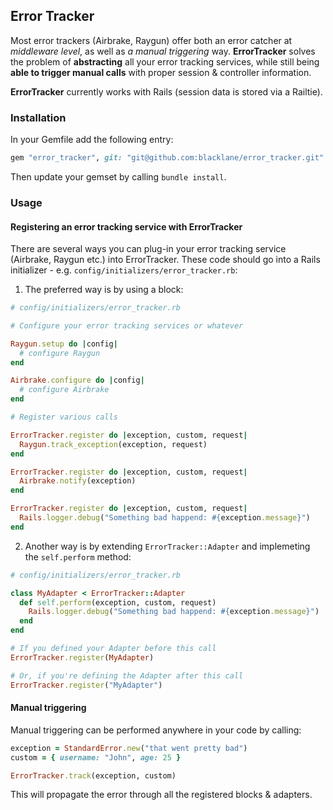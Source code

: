 ## Error Tracker

Most error trackers (Airbrake, Raygun) offer both an error catcher at *middleware level*, as well as 
*a manual triggering* way. **ErrorTracker** solves the problem of **abstracting** all your error tracking
services, while still being **able to trigger manual calls** with proper session & controller information.

**ErrorTracker** currently works with Rails (session data is stored via a Railtie).

### Installation

In your Gemfile add the following entry:

```ruby
gem "error_tracker", git: "git@github.com:blacklane/error_tracker.git"
```

Then update your gemset by calling ``bundle install``.

### Usage

#### Registering an error tracking service with ErrorTracker

There are several ways you can plug-in your error tracking service (Airbrake, Raygun etc.) into ErrorTracker.
These code should go into a Rails initializer - e.g. ``config/initializers/error_tracker.rb``:

1. The preferred way is by using a block:

```ruby
# config/initializers/error_tracker.rb

# Configure your error tracking services or whatever

Raygun.setup do |config|
  # configure Raygun
end

Airbrake.configure do |config|
  # configure Airbrake
end

# Register various calls

ErrorTracker.register do |exception, custom, request|
  Raygun.track_exception(exception, request)
end

ErrorTracker.register do |exception, custom, request|
  Airbrake.notify(exception)
end

ErrorTracker.register do |exception, custom, request|
  Rails.logger.debug("Something bad happend: #{exception.message}")
end
```

2. Another way is by extending ``ErrorTracker::Adapter`` and implemeting the ``self.perform`` method:

```ruby
# config/initializers/error_tracker.rb

class MyAdapter < ErrorTracker::Adapter
  def self.perform(exception, custom, request)
    Rails.logger.debug("Something bad happend: #{exception.message}")
  end
end

# If you defined your Adapter before this call
ErrorTracker.register(MyAdapter)

# Or, if you're defining the Adapter after this call
ErrorTracker.register("MyAdapter")
```

#### Manual triggering

Manual triggering can be performed anywhere in your code by calling:

```ruby
exception = StandardError.new("that went pretty bad")
custom = { username: "John", age: 25 }

ErrorTracker.track(exception, custom)
```

This will propagate the error through all the registered blocks & adapters.
